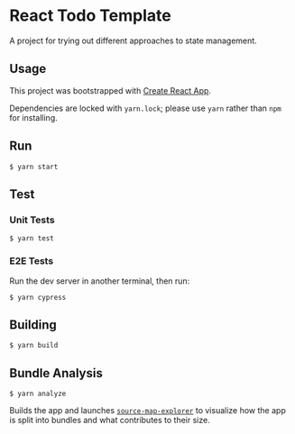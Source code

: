 # React Todo Template

A project for trying out different approaches to state management.

## Usage

This project was bootstrapped with [Create React App](https://github.com/facebook/create-react-app).

Dependencies are locked with `yarn.lock`; please use `yarn` rather than `npm` for installing.

## Run

```
$ yarn start
```

## Test

### Unit Tests

```
$ yarn test
```

### E2E Tests

Run the dev server in another terminal, then run:

```
$ yarn cypress
```

## Building

```
$ yarn build
```

## Bundle Analysis

```
$ yarn analyze
```

Builds the app and launches [`source-map-explorer`](https://github.com/danvk/source-map-explorer) to visualize how the app is split into bundles and what contributes to their size.
